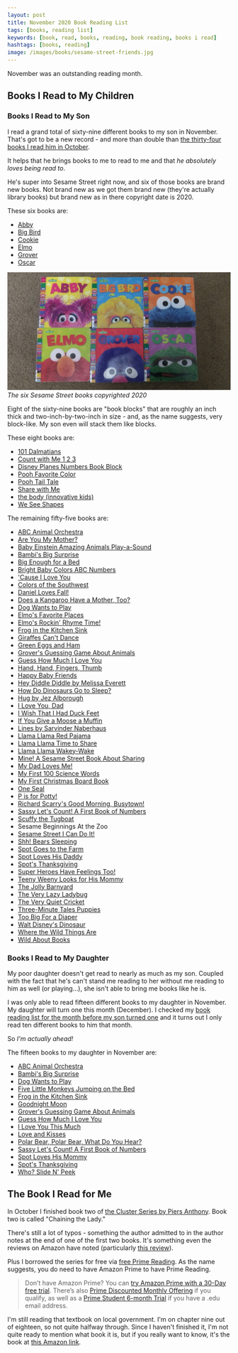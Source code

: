 ```yaml
---
layout: post
title: November 2020 Book Reading List
tags: [books, reading list]
keywords: [book, read, books, reading, book reading, books i read]
hashtags: [books, reading]
image: /images/books/sesame-street-friends.jpg
---
```


November was an outstanding reading month.

## Books I Read to My Children

### Books I Read to My Son

I read a grand total of sixty-nine different books to my son in November. That's got to be a new record - and more than double than [the thirty-four books I read him in October](https://www.joehxblog.com/october-2020-book-reading-list/).

It helps that he brings books to me to read to me and that *he absolutely loves being read to*.

He's super into Sesame Street right now, and six of those books are brand new books. Not brand new as we got them brand new (they're actually library books) but brand new as in there copyright date is 2020.

These six books are:

* [Abby](https://affiliates.abebooks.com/c/2462910/77416/2029?u=https://www.abebooks.com/products/isbn/9781984895905/30705545956)
* [Big Bird](https://affiliates.abebooks.com/c/2462910/77416/2029?u=https://www.abebooks.com/products/isbn/9781984895882/30698403155)
* [Cookie](https://affiliates.abebooks.com/c/2462910/77416/2029?u=https://www.abebooks.com/products/isbn/9781984894304?)
* [Elmo](https://affiliates.abebooks.com/c/2462910/77416/2029?u=https://www.abebooks.com/products/isbn/9781984894298/30767945537)
* [Grover](https://affiliates.abebooks.com/c/2462910/77416/2029?u=https://www.abebooks.com/products/isbn/9780593176719/30662137910)
* [Oscar](https://affiliates.abebooks.com/c/2462910/77416/2029?u=https://www.abebooks.com/products/isbn/9780593122495/30777116857)

![The six Sesame Street books copyrighted 2020](/images/books/sesame-street-friends.jpg)
*The six Sesame Street books copyrighted 2020*

Eight of the sixty-nine books are "book blocks" that are roughly an inch thick and two-inch-by-two-inch in size - and, as the name suggests, very block-like. My son even will stack them like blocks.

These eight books are:

* [101 Dalmatians](https://affiliates.abebooks.com/c/2462910/77416/2029?u=https://www.abebooks.com/products/isbn/9780785336532/30526912853)
* [Count with Me 1 2 3](https://affiliates.abebooks.com/c/2462910/77416/2029?u=https://www.abebooks.com/products/isbn/9781412731447/30734454831)
* [Disney Planes Numbers Book Block](https://www.amazon.com/Disney-Planes-Board-Library-Handle/dp/1450873626/?tag=hendrixjoseph-20)
* [Pooh Favorite Color](https://affiliates.abebooks.com/c/2462910/77416/2029?u=https://www.abebooks.com/products/isbn/9780785336662/22525251460)
* [Pooh Tail Tale](https://affiliates.abebooks.com/c/2462910/77416/2029?u=https://www.abebooks.com/products/isbn/9780785336679/30726521187)
* [Share with Me](https://affiliates.abebooks.com/c/2462910/77416/2029?u=https://www.abebooks.com/products/isbn/9781412731409/30733357371)
* [the body (innovative kids)]()
* [We See Shapes](https://affiliates.abebooks.com/c/2462910/77416/2029?u=https://www.abebooks.com/products/isbn/9781412731379/30775670575)

The remaining fifty-five books are:

* [ABC Animal Orchestra](https://affiliates.abebooks.com/c/2462910/77416/2029?u=https://www.abebooks.com/products/isbn/9781606850541/30697726347)
* [Are You My Mother?](https://affiliates.abebooks.com/c/2462910/77416/2029?u=https://www.abebooks.com/products/isbn/9780375875199/30756586900)
* [Baby Einstein Amazing Animals Play-a-Sound](https://affiliates.abebooks.com/c/2462910/77416/2029?u=https://www.abebooks.com/products/isbn/9781450830812/30652386333)
* [Bambi's Big Surprise](https://affiliates.abebooks.com/c/2462910/77416/2029?u=https://www.abebooks.com/products/isbn/9789999029940)
* [Big Enough for a Bed](https://affiliates.abebooks.com/c/2462910/77416/2029?u=https://www.abebooks.com/products/isbn/9780375822704)
* [Bright Baby Colors ABC Numbers](https://affiliates.abebooks.com/c/2462910/77416/2029?u=https://www.abebooks.com/products/isbn/9780312502195/9010663962)
* ['Cause I Love You](https://affiliates.abebooks.com/c/2462910/77416/2029?u=https://www.abebooks.com/products/isbn/9780439872782/30734525326)
* [Colors of the Southwest](https://affiliates.abebooks.com/c/2462910/77416/2029?u=https://www.abebooks.com/products/isbn/9781947458512)
* [Daniel Loves Fall!](https://affiliates.abebooks.com/c/2462910/77416/2029?u=https://www.abebooks.com/products/isbn/9781534404533/30497199015)
* [Does a Kangaroo Have a Mother, Too?](https://affiliates.abebooks.com/c/2462910/77416/2029?u=https://www.abebooks.com/products/isbn/9780061120220)
* [Dog Wants to Play](https://affiliates.abebooks.com/c/2462910/77416/2029?u=https://www.abebooks.com/products/isbn/9780670016334/30380744518)
* [Elmo's Favorite Places](https://affiliates.abebooks.com/c/2462910/77416/2029?u=https://www.abebooks.com/products/isbn/9780794413576/30791533331)
* [Elmo's Rockin' Rhyme Time!](https://affiliates.abebooks.com/c/2462910/77416/2029?u=https://www.abebooks.com/products/isbn/9780307931849/30456888028)
* [Frog in the Kitchen Sink](https://affiliates.abebooks.com/c/2462910/77416/2029?u=https://www.abebooks.com/products/isbn/9781579390983/30692299133)
* [Giraffes Can't Dance](https://affiliates.abebooks.com/c/2462910/77416/2029?u=https://www.abebooks.com/products/isbn/9780545392556/30625627576)
* [Green Eggs and Ham](https://affiliates.abebooks.com/c/2462910/77416/2029?u=https://www.abebooks.com/products/isbn/9780375810886/30734793352)
* [Grover's Guessing Game About Animals](https://affiliates.abebooks.com/c/2462910/77416/2029?u=https://www.abebooks.com/servlet/BookDetailsPL?bi=22525247875)
* [Guess How Much I Love You](https://affiliates.abebooks.com/c/2462910/77416/2029?u=https://www.abebooks.com/products/isbn/9780763600136/30656786542)
* [Hand, Hand, Fingers, Thumb](https://affiliates.abebooks.com/c/2462910/77416/2029?u=https://www.abebooks.com/products/isbn/9780679890485/30758933377)
* [Happy Baby Friends](https://affiliates.abebooks.com/c/2462910/77416/2029?u=https://www.abebooks.com/products/isbn/9780312490027)
* [Hey Diddle Diddle by Melissa Everett](https://affiliates.abebooks.com/c/2462910/77416/2029?u=https://www.abebooks.com/products/isbn/9781770935365/30359984241)
* [How Do Dinosaurs Go to Sleep?](https://affiliates.abebooks.com/c/2462910/77416/2029?u=https://www.abebooks.com/products/isbn/9780545941204/30793533547)
* [Hug by Jez Alborough](https://affiliates.abebooks.com/c/2462910/77416/2029?u=https://www.abebooks.com/products/isbn/9780763615765)
* [I Love You, Dad](https://affiliates.abebooks.com/c/2462910/77416/2029?u=https://www.abebooks.com/products/isbn/9781481457361/30762264344)
* [I Wish That I Had Duck Feet](https://affiliates.abebooks.com/c/2462910/77416/2029?u=https://www.abebooks.com/products/isbn/9780394800400/30613874503)
* [If You Give a Moose a Muffin](https://affiliates.abebooks.com/c/2462910/77416/2029?u=https://www.abebooks.com/products/isbn/9780590455084/30781638415)
* [Lines by Sarvinder Naberhaus](https://affiliates.abebooks.com/c/2462910/77416/2029?u=https://www.abebooks.com/products/isbn/9781481490740/30544870158)
* [Llama Llama Red Pajama](https://affiliates.abebooks.com/c/2462910/77416/2029?u=https://www.abebooks.com/products/isbn/9780670059836/30690928207)
* [Llama Llama Time to Share](https://affiliates.abebooks.com/c/2462910/77416/2029?u=https://www.abebooks.com/products/isbn/9780545500586/30784912581)
* [Llama Llama Wakey-Wake](https://affiliates.abebooks.com/c/2462910/77416/2029?u=https://www.abebooks.com/products/isbn/9780670013265/30472469159)
* [Mine! A Sesame Street Book About Sharing](https://affiliates.abebooks.com/c/2462910/77416/2029?u=https://www.abebooks.com/products/isbn/9780679883456/30708639803)
* [My Dad Loves Me!](https://affiliates.abebooks.com/c/2462910/77416/2029?u=https://www.abebooks.com/products/isbn/9781934082843/30593690126)
* [My First 100 Science Words](https://affiliates.abebooks.com/c/2462910/77416/2029?u=https://www.abebooks.com/products/isbn/9781728211244/30790650951)
* [My First Christmas Board Book](https://affiliates.abebooks.com/c/2462910/77416/2029?u=https://www.abebooks.com/products/isbn/9780789447357)
* [One Seal](https://affiliates.abebooks.com/c/2462910/77416/2029?u=https://www.abebooks.com/products/isbn/9780531301951)
* [P is for Potty!](https://affiliates.abebooks.com/c/2462910/77416/2029?u=https://www.abebooks.com/products/isbn/9780385383691/30778174096)
* [Richard Scarry's Good Morning, Busytown!](https://affiliates.abebooks.com/c/2462910/77416/2029?u=https://www.abebooks.com/products/isbn/9780764167775/30409629811)
* [Sassy Let's Count! A First Book of Numbers](https://affiliates.abebooks.com/c/2462910/77416/2029?u=https://www.abebooks.com/products/isbn/9780448480121/22903690653)
* [Scuffy the Tugboat](https://affiliates.abebooks.com/c/2462910/77416/2029?u=https://www.abebooks.com/products/isbn/9780307020468/30651678522)
* Sesame Beginnings At the Zoo
* [Sesame Street I Can Do It!](https://affiliates.abebooks.com/c/2462910/77416/2029?u=https://www.abebooks.com/products/isbn/9781412717069/30698721526)
* [Shh! Bears Sleeping](https://affiliates.abebooks.com/c/2462910/77416/2029?u=https://www.abebooks.com/products/isbn/9780425291795/30770913382)
* [Spot Goes to the Farm](https://affiliates.abebooks.com/c/2462910/77416/2029?u=https://www.abebooks.com/products/isbn/9780399214349/30708643623)
* [Spot Loves His Daddy](https://affiliates.abebooks.com/c/2462910/77416/2029?u=https://www.abebooks.com/products/isbn/9780399243516/30665682974)
* [Spot's Thanksgiving](https://affiliates.abebooks.com/c/2462910/77416/2029?u=https://www.abebooks.com/products/isbn/9780399241864/30752565728)
* [Super Heroes Have Feelings Too!](https://affiliates.abebooks.com/c/2462910/77416/2029?u=https://www.abebooks.com/products/isbn/9781950587049/30586052220)
* [Teeny Weeny Looks for His Mommy](https://affiliates.abebooks.com/c/2462910/77416/2029?u=https://www.abebooks.com/products/isbn/9780763672737/30692283531)
* [The Jolly Barnyard](https://affiliates.abebooks.com/c/2462910/77416/2029?u=https://www.abebooks.com/products/isbn/9780375828423/30732650105)
* [The Very Lazy Ladybug](https://affiliates.abebooks.com/c/2462910/77416/2029?u=https://www.abebooks.com/products/isbn/9780439858946/30709171703)
* [The Very Quiet Cricket](https://affiliates.abebooks.com/c/2462910/77416/2029?u=https://www.abebooks.com/products/isbn/9780399218859/30724519046)
* [Three-Minute Tales Puppies](https://affiliates.abebooks.com/c/2462910/77416/2029?u=https://www.abebooks.com/products/isbn/9780752596983/30039745931)
* [Too Big For a Diaper](https://affiliates.abebooks.com/c/2462910/77416/2029?u=https://www.abebooks.com/products/isbn/9780375810459/22574172769)
* [Walt Disney's Dinosaur](https://affiliates.abebooks.com/c/2462910/77416/2029?u=https://www.abebooks.com/products/isbn/9780736410007/30651718060)
* [Where the Wild Things Are](https://affiliates.abebooks.com/c/2462910/77416/2029?u=https://www.abebooks.com/products/isbn/9780064431781)
* [Wild About Books](https://affiliates.abebooks.com/c/2462910/77416/2029?u=https://www.abebooks.com/products/isbn/9780375825385/30747390017)

### Books I Read to My Daughter

My poor daughter doesn't get read to nearly as much as my son. Coupled with the fact that he's can't stand me reading to her without me reading to him as well (or playing...), she isn't able to bring me books like he is.

I was only able to read fifteen different books to my daughter in November. My daughter will turn one this month (December). I checked my [book reading list for the month before my son turned one](https://www.joehxblog.com/february-2019-book-reading-list/) and it turns out I only read ten different books to him that month.

So *I'm actually ahead!*

The fifteen books to my daughter in November are:

* [ABC Animal Orchestra](https://affiliates.abebooks.com/c/2462910/77416/2029?u=https://www.abebooks.com/products/isbn/9781606850541/30697726347)
* [Bambi's Big Surprise](https://affiliates.abebooks.com/c/2462910/77416/2029?u=https://www.abebooks.com/products/isbn/9789999029940)
* [Dog Wants to Play](https://affiliates.abebooks.com/c/2462910/77416/2029?u=https://www.abebooks.com/products/isbn/9780670016334/30380744518)
* [Five Little Monkeys Jumping on the Bed](https://affiliates.abebooks.com/c/2462910/77416/2029?u=https://www.abebooks.com/products/isbn/9780395900239)
* [Frog in the Kitchen Sink](https://affiliates.abebooks.com/c/2462910/77416/2029?u=https://www.abebooks.com/products/isbn/9781579390983/30692299133)
* [Goodnight Moon](https://affiliates.abebooks.com/c/2462910/77416/2029?u=https://www.abebooks.com/products/isbn/9780694003617)
* [Grover's Guessing Game About Animals](https://affiliates.abebooks.com/c/2462910/77416/2029?u=https://www.abebooks.com/servlet/BookDetailsPL?bi=22525247875)
* [Guess How Much I Love You](https://affiliates.abebooks.com/c/2462910/77416/2029?u=https://www.abebooks.com/products/isbn/9780763600136/30656786542)
* [I Love You This Much](https://affiliates.abebooks.com/c/2462910/77416/2029?u=https://www.abebooks.com/products/isbn/9780310711353)
* [Love and Kisses](https://affiliates.abebooks.com/c/2462910/77416/2029?u=https://www.abebooks.com/products/isbn/9780763673918)
* [Polar Bear, Polar Bear, What Do You Hear?](https://affiliates.abebooks.com/c/2462910/77416/2029?u=https://www.abebooks.com/products/isbn/9780805053883/30705433825)
* [Sassy Let's Count! A First Book of Numbers](https://affiliates.abebooks.com/c/2462910/77416/2029?u=https://www.abebooks.com/products/isbn/9780448480121/22903690653)
* [Spot Loves His Mommy](https://affiliates.abebooks.com/c/2462910/77416/2029?u=https://www.abebooks.com/products/isbn/9780399245114/30446355011)
* [Spot's Thanksgiving](https://affiliates.abebooks.com/c/2462910/77416/2029?u=https://www.abebooks.com/products/isbn/9780399241864/30752565728)
* [Who? Slide N' Peek](https://affiliates.abebooks.com/c/2462910/77416/2029?u=https://www.abebooks.com/products/isbn/9781934650691/30666494565)

## The Book I Read for Me

In October I finished book two of [the Cluster Series by Piers Anthony](https://www.amazon.com/gp/product/B07G2235FK/?tag=hendrixjoseph-20). Book two is called "Chaining the Lady."

There's still a lot of typos - something the author admitted to in the author notes at the end of one of the first two books. It's something even the reviews on Amazon have noted (particularly [this review](https://www.amazon.com/gp/customer-reviews/R24CNRQIXXDQ46/?tag=hendrixjoseph-20)).

Plus I borrowed the series for free via [free Prime Reading](https://www.amazon.com/kindle-dbs/fd/prime-pr?tag=hendrixjoseph-20). As the name suggests, you do need to have Amazon Prime to have Prime Reading.

> Don’t have Amazon Prime? You can [try Amazon Prime with a 30-Day free trial](https://www.amazon.com/tryprimefree?tag=hendrixjoseph-20). There’s also [Prime Discounted Monthly Offering](https://www.amazon.com/l/16256994011?tag=hendrixjoseph-20) if you qualify, as well as a [Prime Student 6-month Trial](https://www.amazon.com/gp/student/signup/info/?tag=hendrixjoseph-20) if you have a .edu email address.

I'm still reading that textbook on local government. I'm on chapter nine out of eighteen, so not quite halfway through. Since I haven't finished it, I'm not quite ready to mention what book it is, but if you really want to know, it's the book at [this Amazon link](https://www.amazon.com/gp/product/0495802654/?tag=hendrixjoseph-20).